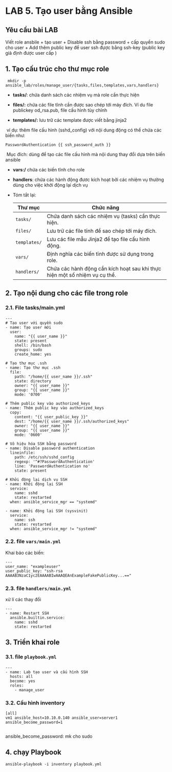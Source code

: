 # LAB 5. Tạo user bằng Ansible 

## Yêu cầu bài LAB

Viết role ansbile
 \+ tạo user 
 \+ Disable ssh bằng password
 \+ cấp quyền sudo cho user
 \+ Add thêm public key  để user ssh đựợc bằng ssh-key (public key giả định được user cấp )

## 1. Tạo cấu trúc cho thư mục role

```
 mkdir -p ansible_lab/roles/manage_user/{tasks,files,templates,vars,handlers}

```

- **tasks/**: chứa danh sách các nhiệm vụ mà role cần thực hiện 

- **files/:** chứa các file tĩnh cần được sao chép tới máy đích. Ví du file publickey od_rsa.pub, file cấu hình tùy chỉnh 

- **templates/:** lưu trữ các template được viết bằng jinja2

​	ví dụ: thêm file cấu hình (sshd_config) với nội dung động có thể chứa các 	biến như:

```
PasswordAuthentication {{ ssh_password_auth }}

```

​	Mục đích: dùng để tạo các file cấu hình mà nội dung thay đổi dựa trên 	biến ansible 



- **vars:/** chứa các biến tĩnh cho role 

- **handlers**: chứa các hành động đươc kích hoạt bởi các nhiệm vụ thường dùng cho việc khởi động lại dịch vụ 

- Tóm tắt lại:

  | **Thư mục**  | **Chức năng**                                                |
  | ------------ | ------------------------------------------------------------ |
  | `tasks/`     | Chứa danh sách các nhiệm vụ (tasks) cần thực hiện.           |
  | `files/`     | Lưu trữ các file tĩnh để sao chép tới máy đích.              |
  | `templates/` | Lưu các file mẫu Jinja2 để tạo file cấu hình động.           |
  | `vars/`      | Định nghĩa các biến tĩnh được sử dụng trong role.            |
  | `handlers/`  | Chứa các hành động cần kích hoạt sau khi thực hiện một số nhiệm vụ cụ thể. |

## 2. Tạo nội dung cho các file trong role 

### 2.1. File tasks/main.yml

```
---
# Tạo user với quyền sudo
- name: Tạo user mới
  user:
    name: "{{ user_name }}"
    state: present
    shell: /bin/bash
    groups: sudo
    create_home: yes

# Tạo thư mục .ssh
- name: Tạo thư mục .ssh
  file:
    path: "/home/{{ user_name }}/.ssh"
    state: directory
    owner: "{{ user_name }}"
    group: "{{ user_name }}"
    mode: '0700'

# Thêm public key vào authorized_keys
- name: Thêm public key vào authorized_keys
  copy:
    content: "{{ user_public_key }}"
    dest: "/home/{{ user_name }}/.ssh/authorized_keys"
    owner: "{{ user_name }}"
    group: "{{ user_name }}"
    mode: '0600'

# Vô hiệu hóa SSH bằng password
- name: Disable password authentication
  lineinfile:
    path: /etc/ssh/sshd_config
    regexp: '^#?PasswordAuthentication'
    line: 'PasswordAuthentication no'
    state: present

# Khởi động lại dịch vụ SSH
- name: Khởi động lại SSH
  service:
    name: sshd
    state: restarted
  when: ansible_service_mgr == "systemd"

- name: Khởi động lại SSH (sysvinit)
  service:
    name: ssh
    state: restarted
  when: ansible_service_mgr != "systemd"

```

### 2.2. file `vars/main.yml`

Khai báo các biến:

```
---
user_name: "exampleuser"
user_public_key: "ssh-rsa AAAAB3NzaC1yc2EAAAABIwAAAQEAnExampleFakePublicKey...=="

```

### 2.3. file `handlers/main.yml`

xử lí các thay đổi 

```
---
- name: Restart SSH
  ansible.builtin.service:
    name: sshd
    state: restarted

```

## 3. Triển khai role

### 3.1. file `playbook.yml`

```
---
- name: Lab tạo user và cấu hình SSH
  hosts: all
  become: yes
  roles:
    - manage_user

```

### 3.2. Cấu hình inventory

```
[all]
vm1 ansible_host=10.10.0.140 ansible_user=server1 ansible_become_password=1


```

ansible_become_password: mk cho sudo 

## 4. chạy Playbook

```
ansible-playbook -i inventory playbook.yml

```


